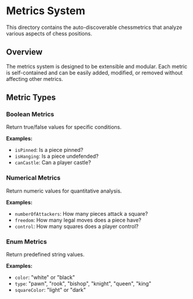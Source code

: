 # Metrics System

This directory contains the auto-discoverable chessmetrics that analyze various aspects of chess positions.

## Overview

The metrics system is designed to be extensible and modular. Each metric is self-contained and can be easily added, modified, or removed without affecting other metrics.

## Metric Types

### Boolean Metrics
Return true/false values for specific conditions.

**Examples:**
- `isPinned`: Is a piece pinned?
- `isHanging`: Is a piece undefended?
- `canCastle`: Can a player castle?

### Numerical Metrics
Return numeric values for quantitative analysis.

**Examples:**
- `numberOfAttackers`: How many pieces attack a square?
- `freedom`: How many legal moves does a piece have?
- `control`: How many squares does a player control?

### Enum Metrics
Return predefined string values.

**Examples:**
- `color`: "white" or "black"
- `type`: "pawn", "rook", "bishop", "knight", "queen", "king"
- `squareColor`: "light" or "dark"
